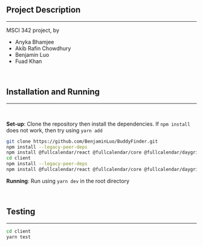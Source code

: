 ## Project Description
___

MSCI 342 project, by 

- Anyka Bhamjee
- Akib Rafin Chowdhury
- Benjamin Luo
- Fuad Khan

<br>

## Installation and Running
___

<!-- <details><summary>Dependencies</summary>
.. my stuff
</details> -->

<br>

**Set-up**: Clone the repository then install the dependencies. If `npm install` does not work, then try using `yarn add`

```bash
git clone https://github.com/BenjaminLuo/BuddyFinder.git
npm install --legacy-peer-deps
npm install @fullcalendar/react @fullcalendar/core @fullcalendar/daygrid
cd client
npm install --legacy-peer-deps
npm install @fullcalendar/react @fullcalendar/core @fullcalendar/daygrid
```

**Running**: Run using `yarn dev` in the root directory

<br>

## Testing

___

```bash
cd client
yarn test
```